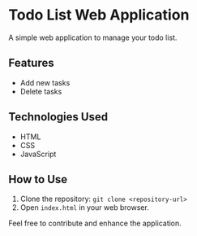 # Todo List Web Application

A simple web application to manage your todo list.

## Features

- Add new tasks
- Delete tasks

## Technologies Used

- HTML
- CSS
- JavaScript

## How to Use

1. Clone the repository: `git clone <repository-url>`
2. Open `index.html` in your web browser.

Feel free to contribute and enhance the application.
